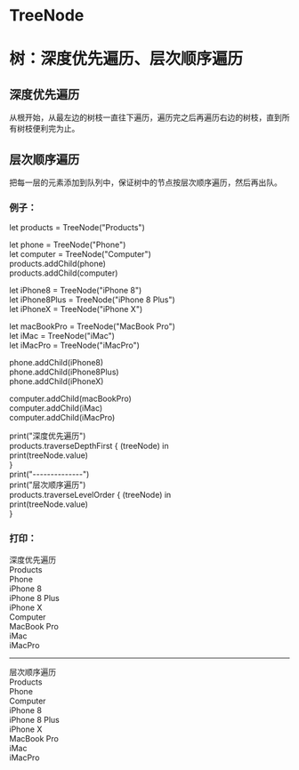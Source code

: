 # TreeNode
# 树：深度优先遍历、层次顺序遍历  

## 深度优先遍历
从根开始，从最左边的树枝一直往下遍历，遍历完之后再遍历右边的树枝，直到所有树枝便利完为止。  
## 层次顺序遍历
把每一层的元素添加到队列中，保证树中的节点按层次顺序遍历，然后再出队。  

### 例子：  
let products = TreeNode("Products")  
        
let phone = TreeNode("Phone")  
let computer = TreeNode("Computer")  
products.addChild(phone)  
products.addChild(computer)  

let iPhone8 = TreeNode("iPhone 8")  
let iPhone8Plus = TreeNode("iPhone 8 Plus")  
let iPhoneX = TreeNode("iPhone X")  

let macBookPro = TreeNode("MacBook Pro")  
let iMac = TreeNode("iMac")  
let iMacPro = TreeNode("iMacPro")  

phone.addChild(iPhone8)  
phone.addChild(iPhone8Plus)  
phone.addChild(iPhoneX)  

computer.addChild(macBookPro)  
computer.addChild(iMac)  
computer.addChild(iMacPro)  

print("深度优先遍历")  
products.traverseDepthFirst { (treeNode) in  
    print(treeNode.value)  
}  
print("--------------")  
print("层次顺序遍历")  
products.traverseLevelOrder { (treeNode) in  
    print(treeNode.value)  
}  

### 打印：    
深度优先遍历  
Products  
Phone  
iPhone 8  
iPhone 8 Plus  
iPhone X  
Computer  
MacBook Pro  
iMac  
iMacPro  

--------------  
层次顺序遍历  
Products  
Phone  
Computer  
iPhone 8  
iPhone 8 Plus  
iPhone X  
MacBook Pro  
iMac  
iMacPro  
